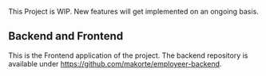 This Project is WIP. New features will get implemented on an ongoing basis.

## Backend and Frontend
This is the Frontend application of the project. The backend repository is available under https://github.com/makorte/employeer-backend.
